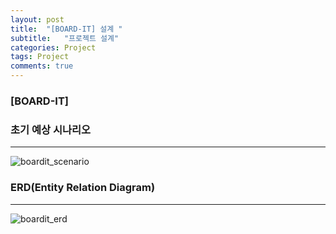 ```yaml
---
layout: post
title:  "[BOARD-IT] 설계 "
subtitle:   "프로젝트 설계"
categories: Project
tags: Project
comments: true
---
```


### [BOARD-IT]  




### 초기 예상 시나리오
---
![boardit_scenario](https://hanareum95.github.io/assets/img/projects/boardit_scenario.png)





### ERD(Entity Relation Diagram)

---

![boardit_erd](https://hanareum95.github.io/assets/img/projects/boardit_erd.png)


